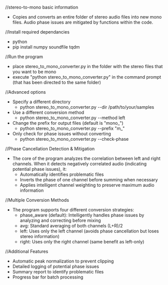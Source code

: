 //stereo-to-mono basic information
- Copies and converts an entire folder of stereo audio files into new mono files. Audio phase issues are mitigated by functions within the code.

//Install required dependancies
- python
- pip install numpy soundfile tqdm

//Run the program
- place stereo_to_mono_converter.py in the folder with the stereo files that you want to be mono
- execute "python stereo_to_mono_converter.py" in the command prompt (that has been directed to the same folder)

//Advanced options
- Specify a different directory
  - python stereo_to_mono_converter.py --dir /path/to/your/samples
- Use a different conversion method
  - python stereo_to_mono_converter.py --method left
- Change the prefix for output files (default is "mono_")
  - python stereo_to_mono_converter.py --prefix "m_"
- Only check for phase issues without converting
  - python stereo_to_mono_converter.py --check-phase
  
//Phase Cancellation Detection & Mitigation
- The core of the program analyzes the correlation between left and right channels. When it detects negatively correlated audio (indicating potential phase issues), it:
  - Automatically identifies problematic files
  - Inverts the phase of one channel before summing when necessary
  - Applies intelligent channel weighting to preserve maximum audio information

//Multiple Conversion Methods
- The program supports four different conversion strategies:
  - phase_aware (default): Intelligently handles phase issues by analyzing and correcting before mixing
  - avg: Standard averaging of both channels (L+R)/2
  - left: Uses only the left channel (avoids phase cancellation but loses stereo information)
  - right: Uses only the right channel (same benefit as left-only)

//Additional Features
- Automatic peak normalization to prevent clipping
- Detailed logging of potential phase issues
- Summary report to identify problematic files
- Progress bar for batch processing
